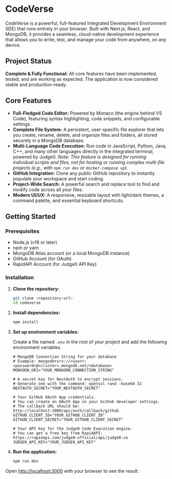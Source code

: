 # CodeVerse

CodeVerse is a powerful, full-featured Integrated Development Environment (IDE) that runs entirely in your browser. Built with Next.js, React, and MongoDB, it provides a seamless, cloud-native development experience that allows you to write, test, and manage your code from anywhere, on any device.

## Project Status

**Complete & Fully Functional:** All core features have been implemented, tested, and are working as expected. The application is now considered stable and production-ready.

## Core Features

*   **Full-Fledged Code Editor:** Powered by Monaco (the engine behind VS Code), featuring syntax highlighting, code snippets, and configurable settings.
*   **Complete File System:** A persistent, user-specific file explorer that lets you create, rename, delete, and organize files and folders, all stored securely in a MongoDB database.
*   **Multi-Language Code Execution:** Run code in JavaScript, Python, Java, C++, and many other languages directly in the integrated terminal, powered by Judge0. *Note: This feature is designed for running individual scripts and files, not for hosting or running complex multi-file projects (e.g., with `npm run dev` or `docker-compose up`).*
*   **GitHub Integration:** Clone any public GitHub repository to instantly populate your workspace and start coding.
*   **Project-Wide Search:** A powerful search and replace tool to find and modify code across all your files.
*   **Modern UI/UX:** A responsive, resizable layout with light/dark themes, a command palette, and essential keyboard shortcuts.

## Getting Started

### Prerequisites

*   Node.js (v18 or later)
*   npm or yarn
*   MongoDB Atlas account (or a local MongoDB instance)
*   GitHub Account (for OAuth)
*   RapidAPI Account (for Judge0 API Key)

### Installation

1.  **Clone the repository:**
    ```bash
    git clone <repository-url>
    cd codeverse
    ```

2.  **Install dependencies:**
    ```bash
    npm install
    ```

3.  **Set up environment variables:**

    Create a file named `.env` in the root of your project and add the following environment variables.

    ```env
    # MongoDB Connection String for your database
    # Example: mongodb+srv://<user>:<password>@<cluster>.mongodb.net/<database>
    MONGODB_URI="YOUR_MONGODB_CONNECTION_STRING"

    # A secret key for NextAuth to encrypt sessions.
    # Generate one with the command: openssl rand -base64 32
    NEXTAUTH_SECRET="YOUR_NEXTAUTH_SECRET"

    # Your GitHub OAuth App credentials.
    # You can create an OAuth App in your GitHub developer settings.
    # The callback URL should be: http://localhost:3000/api/auth/callback/github
    GITHUB_CLIENT_ID="YOUR_GITHUB_CLIENT_ID"
    GITHUB_CLIENT_SECRET="YOUR_GITHUB_CLIENT_SECRET"

    # Your API key for the Judge0 Code Execution engine.
    # You can get a free key from RapidAPI: https://rapidapi.com/judge0-official/api/judge0-ce
    JUDGE0_API_KEY="YOUR_JUDGE0_API_KEY"
    ```

4.  **Run the application:**
    ```bash
    npm run dev
    ```

Open [http://localhost:3000](http://localhost:3000) with your browser to see the result.
